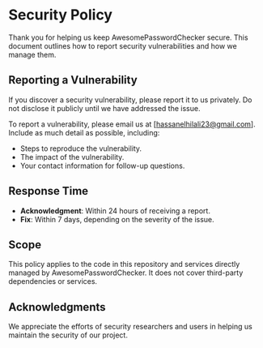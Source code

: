 # Security Policy

Thank you for helping us keep AwesomePasswordChecker secure. This document outlines how to report security vulnerabilities and how we manage them.

## Reporting a Vulnerability

If you discover a security vulnerability, please report it to us privately. Do not disclose it publicly until we have addressed the issue.

To report a vulnerability, please email us at [hassanelhilali23@gmail.com]. Include as much detail as possible, including:
- Steps to reproduce the vulnerability.
- The impact of the vulnerability.
- Your contact information for follow-up questions.

## Response Time

- **Acknowledgment**: Within 24 hours of receiving a report.
- **Fix**: Within 7 days, depending on the severity of the issue.

## Scope

This policy applies to the code in this repository and services directly managed by AwesomePasswordChecker. It does not cover third-party dependencies or services.

## Acknowledgments

We appreciate the efforts of security researchers and users in helping us maintain the security of our project.
